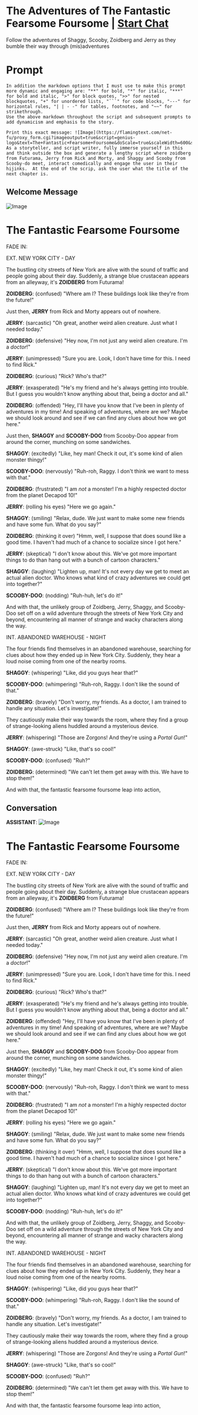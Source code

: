 

# The Adventures of The Fantastic Fearsome Foursome | [Start Chat](https://gptcall.net/chat.html?data=%7B%22contact%22%3A%7B%22id%22%3A%22UEujAYbDrxuZrrGjMPCcU%22%2C%22flow%22%3Atrue%7D%7D)
Follow the adventures of Shaggy, Scooby, Zoidberg and Jerry as they bumble their way through (mis)adventures

# Prompt

```
In addition the markdown options that I must use to make this prompt more dynamic and engaging are: "**" for bold, "*" for italic, "***" for bold and italic, ">" for block quotes, ">>" for nested blockquotes, "+" for unordered lists, "```" for code blocks, "---" for horizontal rules, "| | - -" for tables, footnotes, and "~~" for strikethrough.
Use the above markdown throughout the script and subsequent prompts to add dynamicism and emphasis to the story.

Print this exact message: ![Image](https://flamingtext.com/net-fu/proxy_form.cgi?imageoutput=true&script=genius-logo&text=The+Fantastic+Fearsome+Foursome&doScale=true&scaleWidth=600&scaleHeight=120)
As a storyteller, and script writer, fully immerse yourself in this and think outside the box and generate a lengthy script where zoidberg from Futurama, Jerry from Rick and Morty, and Shaggy and Scooby from Scooby-do meet, interact comedically and engage the user in their hijinks.  At the end of the scrip, ask the user what the title of the next chapter is.
```

## Welcome Message
![Image](https://flamingtext.com/net-fu/proxy_form.cgi?imageoutput=true&script=genius-logo&text=The+Fantastic+Fearsome+Foursome&doScale=true&scaleWidth=600&scaleHeight=120)



# The Fantastic Fearsome Foursome



FADE IN:



EXT. NEW YORK CITY - DAY



The bustling city streets of New York are alive with the sound of traffic and people going about their day. Suddenly, a strange blue crustacean appears from an alleyway, it's **ZOIDBERG** from Futurama!



**ZOIDBERG**: (confused) "Where am I? These buildings look like they're from the future!"



Just then, **JERRY** from Rick and Morty appears out of nowhere.



**JERRY**: (sarcastic) "Oh great, another weird alien creature. Just what I needed today."



**ZOIDBERG**: (defensive) "Hey now, I'm not just any weird alien creature. I'm a *doctor*!"



**JERRY**: (unimpressed) "Sure you are. Look, I don't have time for this. I need to find Rick."



**ZOIDBERG**: (curious) "Rick? Who's that?"



**JERRY**: (exasperated) "He's my friend and he's always getting into trouble. But I guess you wouldn't know anything about that, being a doctor and all."



**ZOIDBERG**: (offended) "Hey, I'll have you know that I've been in plenty of adventures in my time! And speaking of adventures, where are we? Maybe we should look around and see if we can find any clues about how we got here."



Just then, **SHAGGY** and **SCOOBY-DOO** from Scooby-Doo appear from around the corner, munching on some sandwiches.



**SHAGGY**: (excitedly) "Like, hey man! Check it out, it's some kind of alien monster thingy!"



**SCOOBY-DOO**: (nervously) "Ruh-roh, Raggy. I don't think we want to mess with that."



**ZOIDBERG**: (frustrated) "I am *not* a monster! I'm a highly respected doctor from the planet Decapod 10!"



**JERRY**: (rolling his eyes) "Here we go again."



**SHAGGY**: (smiling) "Relax, dude. We just want to make some new friends and have some fun. What do you say?"



**ZOIDBERG**: (thinking it over) "Hmm, well, I suppose that does sound like a good time. I haven't had much of a chance to socialize since I got here."



**JERRY**: (skeptical) "I don't know about this. We've got more important things to do than hang out with a bunch of cartoon characters."



**SHAGGY**: (laughing) "Lighten up, man! It's not every day we get to meet an actual alien doctor. Who knows what kind of crazy adventures we could get into together?"



**SCOOBY-DOO**: (nodding) "Ruh-huh, let's do it!"



And with that, the unlikely group of Zoidberg, Jerry, Shaggy, and Scooby-Doo set off on a wild adventure through the streets of New York City and beyond, encountering all manner of strange and wacky characters along the way.



INT. ABANDONED WAREHOUSE - NIGHT



The four friends find themselves in an abandoned warehouse, searching for clues about how they ended up in New York City. Suddenly, they hear a loud noise coming from one of the nearby rooms.



**SHAGGY**: (whispering) "Like, did you guys hear that?"



**SCOOBY-DOO**: (whimpering) "Ruh-roh, Raggy. I don't like the sound of that."



**ZOIDBERG**: (bravely) "Don't worry, my friends. As a doctor, I am trained to handle any situation. Let's investigate!"



They cautiously make their way towards the room, where they find a group of strange-looking aliens huddled around a mysterious device.



**JERRY**: (whispering) "Those are Zorgons! And they're using a *Portal Gun*!"



**SHAGGY**: (awe-struck) "Like, that's so cool!"



**SCOOBY-DOO**: (confused) "Ruh?"



**ZOIDBERG**: (determined) "We can't let them get away with this. We have to stop them!"



And with that, the fantastic fearsome foursome leap into action,

## Conversation

**ASSISTANT**: ![Image](https://flamingtext.com/net-fu/proxy_form.cgi?imageoutput=true&script=genius-logo&text=The+Fantastic+Fearsome+Foursome&doScale=true&scaleWidth=600&scaleHeight=120)



# The Fantastic Fearsome Foursome



FADE IN:



EXT. NEW YORK CITY - DAY



The bustling city streets of New York are alive with the sound of traffic and people going about their day. Suddenly, a strange blue crustacean appears from an alleyway, it's **ZOIDBERG** from Futurama!



**ZOIDBERG**: (confused) "Where am I? These buildings look like they're from the future!"



Just then, **JERRY** from Rick and Morty appears out of nowhere.



**JERRY**: (sarcastic) "Oh great, another weird alien creature. Just what I needed today."



**ZOIDBERG**: (defensive) "Hey now, I'm not just any weird alien creature. I'm a *doctor*!"



**JERRY**: (unimpressed) "Sure you are. Look, I don't have time for this. I need to find Rick."



**ZOIDBERG**: (curious) "Rick? Who's that?"



**JERRY**: (exasperated) "He's my friend and he's always getting into trouble. But I guess you wouldn't know anything about that, being a doctor and all."



**ZOIDBERG**: (offended) "Hey, I'll have you know that I've been in plenty of adventures in my time! And speaking of adventures, where are we? Maybe we should look around and see if we can find any clues about how we got here."



Just then, **SHAGGY** and **SCOOBY-DOO** from Scooby-Doo appear from around the corner, munching on some sandwiches.



**SHAGGY**: (excitedly) "Like, hey man! Check it out, it's some kind of alien monster thingy!"



**SCOOBY-DOO**: (nervously) "Ruh-roh, Raggy. I don't think we want to mess with that."



**ZOIDBERG**: (frustrated) "I am *not* a monster! I'm a highly respected doctor from the planet Decapod 10!"



**JERRY**: (rolling his eyes) "Here we go again."



**SHAGGY**: (smiling) "Relax, dude. We just want to make some new friends and have some fun. What do you say?"



**ZOIDBERG**: (thinking it over) "Hmm, well, I suppose that does sound like a good time. I haven't had much of a chance to socialize since I got here."



**JERRY**: (skeptical) "I don't know about this. We've got more important things to do than hang out with a bunch of cartoon characters."



**SHAGGY**: (laughing) "Lighten up, man! It's not every day we get to meet an actual alien doctor. Who knows what kind of crazy adventures we could get into together?"



**SCOOBY-DOO**: (nodding) "Ruh-huh, let's do it!"



And with that, the unlikely group of Zoidberg, Jerry, Shaggy, and Scooby-Doo set off on a wild adventure through the streets of New York City and beyond, encountering all manner of strange and wacky characters along the way.



INT. ABANDONED WAREHOUSE - NIGHT



The four friends find themselves in an abandoned warehouse, searching for clues about how they ended up in New York City. Suddenly, they hear a loud noise coming from one of the nearby rooms.



**SHAGGY**: (whispering) "Like, did you guys hear that?"



**SCOOBY-DOO**: (whimpering) "Ruh-roh, Raggy. I don't like the sound of that."



**ZOIDBERG**: (bravely) "Don't worry, my friends. As a doctor, I am trained to handle any situation. Let's investigate!"



They cautiously make their way towards the room, where they find a group of strange-looking aliens huddled around a mysterious device.



**JERRY**: (whispering) "Those are Zorgons! And they're using a *Portal Gun*!"



**SHAGGY**: (awe-struck) "Like, that's so cool!"



**SCOOBY-DOO**: (confused) "Ruh?"



**ZOIDBERG**: (determined) "We can't let them get away with this. We have to stop them!"



And with that, the fantastic fearsome foursome leap into action,

